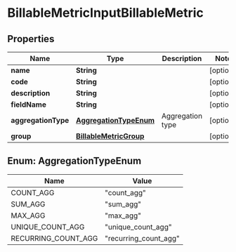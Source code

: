 

# BillableMetricInputBillableMetric


## Properties

| Name | Type | Description | Notes |
|------------ | ------------- | ------------- | -------------|
|**name** | **String** |  |  [optional] |
|**code** | **String** |  |  [optional] |
|**description** | **String** |  |  [optional] |
|**fieldName** | **String** |  |  [optional] |
|**aggregationType** | [**AggregationTypeEnum**](#AggregationTypeEnum) | Aggregation type |  [optional] |
|**group** | [**BillableMetricGroup**](BillableMetricGroup.md) |  |  [optional] |



## Enum: AggregationTypeEnum

| Name | Value |
|---- | -----|
| COUNT_AGG | &quot;count_agg&quot; |
| SUM_AGG | &quot;sum_agg&quot; |
| MAX_AGG | &quot;max_agg&quot; |
| UNIQUE_COUNT_AGG | &quot;unique_count_agg&quot; |
| RECURRING_COUNT_AGG | &quot;recurring_count_agg&quot; |



